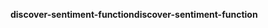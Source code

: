 <span data-ttu-id="9c5d6-101">**discover-sentiment-function**</span><span class="sxs-lookup"><span data-stu-id="9c5d6-101">**discover-sentiment-function**</span></span>